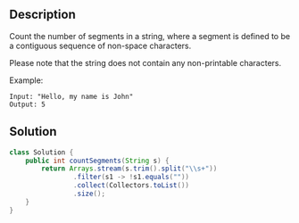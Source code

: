 ## Description

Count the number of segments in a string, where a segment is defined to be a contiguous sequence of non-space characters.

Please note that the string does not contain any non-printable characters.

Example:
```
Input: "Hello, my name is John"
Output: 5

```

## Solution

```java
class Solution {
    public int countSegments(String s) {
        return Arrays.stream(s.trim().split("\\s+"))
                .filter(s1 -> !s1.equals(""))
                .collect(Collectors.toList())
                .size();
    }
}
```
